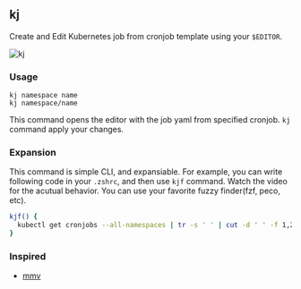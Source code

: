 ## kj

Create and Edit Kubernetes job from cronjob template using your `$EDITOR`.

![kj](https://user-images.githubusercontent.com/21323222/121770891-0e033400-cba7-11eb-9d99-4cdc473f5774.gif)

### Usage

```
kj namespace name
kj namespace/name
```

This command opens the editor with the job yaml from specified cronjob.
`kj` command apply your changes.

### Expansion

This command is simple CLI, and expansiable.
For example, you can write following code in your `.zshrc`, and then use `kjf` command.
Watch the video for the acutual behavior.
You can use your favorite fuzzy finder(fzf, peco, etc).

```zsh
kjf() {
  kubectl get cronjobs --all-namespaces | tr -s ' ' | cut -d ' ' -f 1,2 | tail -n +2 | fzf | xargs kj
}
```

### Inspired

- [mmv](https://github.com/itchyny/mmv)
